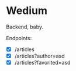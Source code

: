 # Wedium

Backend, baby.

Endpoints:

- [x] /articles
- [x] /articles?author=asd
- [x] /articles?favorited=asd